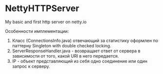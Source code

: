 NettyHTTPServer
===============

My basic and first http server on netty.io

Особенности имплементации:

  1. Класс (СonnectionsInfo.java) отвечающий за статистику оформлен по паттерну Singleton with double checked locking.
  2. ServerResponseHandler.java - возвращает ответ от сервера в зависимости от того, какой URI в него передается.
  3. IP - объект представляющий из себя одно соединение или один запрос к серверу.
